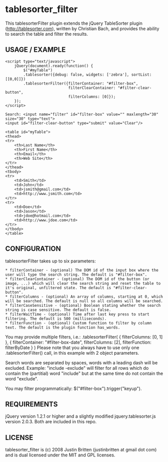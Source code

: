 # tablesorter_filter
This tablesorterFilter plugin extends the jQuery TableSorter plugin (http://tablesorter.com), written by Christian Bach, and provides the ability to search the table and filter the results.

## USAGE / EXAMPLE
```
<script type="text/javascript">
    jQuery(document).ready(function() {
        $("#myTable")
        .tablesorter({debug: false, widgets: ['zebra'], sortList: [[0,0]]})
        .tablesorterFilter({filterContainer: "#filter-box",
                            filterClearContainer: "#filter-clear-button",
                            filterColumns: [0]});
    });
</script>

Search: <input name="filter" id="filter-box" value="" maxlength="30" size="30" type="text">
<input id="filter-clear-button" type="submit" value="Clear"/>

<table id="myTable">
<thead>
<tr>
    <th>Last Name</th>
    <th>First Name</th>
    <th>Email</th>
    <th>Web Site</th>
</tr>
</thead>
<tbody>
<tr>
    <td>Smith</td>
    <td>John</td>
    <td>jsmith@gmail.com</td>
    <td>http://www.jsmith.com</td>
</tr>
<tr>
    <td>Doe</td>
    <td>Jason</td>
    <td>jdoe@hotmail.com</td>
    <td>http://www.jdoe.com</td>
</tr>
</tbody>
</table>
```

## CONFIGURATION

tablesorterFilter takes up to six parameters:

    * filterContainer - (optional) The DOM id of the input box where the user will type the search string. The default is "#filter-box".
    * filterClearContainer - (optional) The DOM id of the button (or image, ...) which will clear the search string and reset the table to it's original, unfiltered state. The default is "#filter-clear-button".
    * filterColumns - (optional) An array of columns, starting at 0, which will be searched. The default is null so all columns will be searched.
    * filterCaseSensitive - (optional) Boolean stating whether the search string is case sensitive. The default is false.
    * filterWaitTime - (optional) Time after last key press to start filtering. The default is 500 (milliseconds).
    * filterFunction - (optional) Custom function to filter by column text. The default is the plugin function has_words.

You may provide multiple filters, i.e.: .tablesorterFilter( { filterColumns: [0, 1] },
                                                            { filterContainer: "#filter-box-date", filterColumns: [2], filterFunction: filterByDate } )
Please note that you always have to use only one .tablesorterFilter() call, in this example with 2 object parameters.

Search words are separated by spaces, words with a leading dash will be excluded.
Example: "include -exclude" will filter for all rows which do contain the (partitial) word "include" but at the same time do not contain the word "exclude".

You may filter programmatically: $("#filter-box").trigger("keyup").


## REQUIREMENTS

jQuery version 1.2.1 or higher and a slightly modified jquery.tablesorter.js version 2.0.3.  Both are included in this repo.


## LICENSE

tablesorter_filter is (c) 2008 Justin Britten (justinbritten at gmail dot com) and is dual licensed under the MIT and GPL licenses.